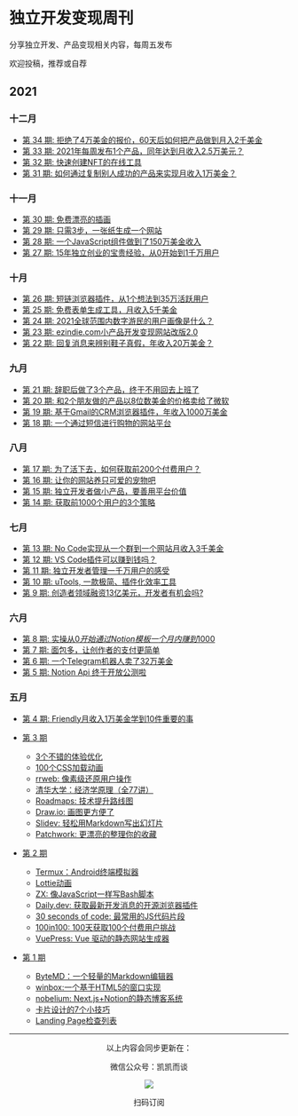 # 独立开发变现周刊
分享独立开发、产品变现相关内容，每周五发布

欢迎投稿，推荐或自荐

## 2021

### 十二月

*  [第 34 期: 拒绝了4万美金的报价，60天后如何把产品做到月入2千美金 ](https://github.com/ljinkai/weekly/blob/main/2021/issue-34.md) 
*  [第 33 期: 2021年每周发布1个产品，同年达到月收入2.5万美元？ ](https://github.com/ljinkai/weekly/blob/main/2021/issue-33.md) 
*  [第 32 期: 快速创建NFT的在线工具 ](https://github.com/ljinkai/weekly/blob/main/2021/issue-32.md) 
*  [第 31 期: 如何通过复制别人成功的产品来实现月收入1万美金？](https://github.com/ljinkai/weekly/blob/main/2021/issue-31.md) 

### 十一月

*  [第 30 期: 免费漂亮的插画](https://github.com/ljinkai/weekly/blob/main/2021/issue-30.md) 
*  [第 29 期: 只需3步，一张纸生成一个网站](https://github.com/ljinkai/weekly/blob/main/2021/issue-29.md) 
*  [第 28 期: 一个JavaScript组件做到了150万美金收入](https://github.com/ljinkai/weekly/blob/main/2021/issue-28.md) 
*  [第 27 期: 15年独立创业的宝贵经验，从0开始到1千万用户](https://github.com/ljinkai/weekly/blob/main/2021/issue-27.md) 

### 十月

*  [第 26 期: 短链浏览器插件，从1个想法到35万活跃用户](https://github.com/ljinkai/weekly/blob/main/2021/issue-26.md) 
*  [第 25 期: 免费表单生成工具，月收入5千美金](https://github.com/ljinkai/weekly/blob/main/2021/issue-25.md) 
*  [第 24 期: 2021全球范围内数字游民的用户画像是什么？](https://github.com/ljinkai/weekly/blob/main/2021/issue-24.md) 
*  [第 23 期: ezindie.com小产品开发变现网站改版2.0](https://github.com/ljinkai/weekly/blob/main/2021/issue-23.md) 
*  [第 22 期: 回复消息来辨别鞋子真假，年收入20万美金？](https://github.com/ljinkai/weekly/blob/main/2021/issue-22.md) 

### 九月

*  [第 21 期: 辞职后做了3个产品，终于不用回去上班了](https://github.com/ljinkai/weekly/blob/main/2021/issue-21.md) 
*  [第 20 期: 和2个朋友做的产品以8位数美金的价格卖给了微软](https://github.com/ljinkai/weekly/blob/main/2021/issue-20.md) 
*  [第 19 期: 基于Gmail的CRM浏览器插件，年收入1000万美金](https://github.com/ljinkai/weekly/blob/main/2021/issue-19.md) 
*  [第 18 期: 一个通过短信进行购物的网站平台](https://github.com/ljinkai/weekly/blob/main/2021/issue-18.md) 

### 八月

*  [第 17 期: 为了活下去，如何获取前200个付费用户？](https://github.com/ljinkai/weekly/blob/main/2021/issue-17.md) 
*  [第 16 期: 让你的网站养只可爱的宠物吧](https://github.com/ljinkai/weekly/blob/main/2021/issue-16.md) 
*  [第 15 期: 独立开发者做小产品，要善用平台价值](https://github.com/ljinkai/weekly/blob/main/2021/issue-15.md) 
*  [第 14 期: 获取前1000个用户的3个策略](https://github.com/ljinkai/weekly/blob/main/2021/issue-14.md) 

### 七月

*  [第 13 期: No Code实现从一个群到一个网站月收入3千美金](https://github.com/ljinkai/weekly/blob/main/2021/issue-13.md) 
*  [第 12 期: VS Code插件可以赚到钱吗？](https://github.com/ljinkai/weekly/blob/main/2021/issue-12.md) 
*  [第 11 期: 独立开发者管理一千万用户的感受](https://github.com/ljinkai/weekly/blob/main/2021/issue-11.md) 
*  [第 10 期: uTools, 一款极简、插件化效率工具](https://github.com/ljinkai/weekly/blob/main/2021/issue-10.md) 
*  [第 9 期: 创造者领域融资13亿美元，开发者有机会吗?](https://github.com/ljinkai/weekly/blob/main/2021/issue-9.md) 


### 六月

*  [第 8 期: 实操从$0开始通过Notion模板一个月内赚到$1000](https://github.com/ljinkai/weekly/blob/main/2021/issue-8.md) 
*  [第 7 期: 面包多，让创作者的支付更简单](https://github.com/ljinkai/weekly/blob/main/2021/issue-7.md) 
*  [第 6 期: 一个Telegram机器人卖了32万美金](https://github.com/ljinkai/weekly/blob/main/2021/issue-6.md) 
*  [第 5 期: Notion Api 终于开放公测啦](https://github.com/ljinkai/weekly/blob/main/2021/issue-5.md) 

### 五月

*  [第 4 期: Friendly月收入1万美金学到10件重要的事](https://github.com/ljinkai/weekly/blob/main/2021/issue-4.md) 
*  [第 3 期](https://github.com/ljinkai/weekly/blob/main/2021/issue-3.md) 
    
    * [3个不错的体验优化](https://github.com/ljinkai/weekly/blob/main/2021/issue-3.md#13%E4%B8%AA%E4%B8%8D%E9%94%99%E7%9A%84%E4%BD%93%E9%AA%8C%E4%BC%98%E5%8C%96)
    * [100个CSS加载动画](https://github.com/ljinkai/weekly/blob/main/2021/issue-3.md#2100%E4%B8%AAcss%E5%8A%A0%E8%BD%BD%E5%8A%A8%E7%94%BB)
    * [rrweb: 像素级还原用户操作](https://github.com/ljinkai/weekly/blob/main/2021/issue-3.md#3rrweb-%E5%83%8F%E7%B4%A0%E7%BA%A7%E8%BF%98%E5%8E%9F%E7%94%A8%E6%88%B7%E6%93%8D%E4%BD%9C)
    * [清华大学：经济学原理（全77讲）](https://github.com/ljinkai/weekly/blob/main/2021/issue-3.md#4%E6%B8%85%E5%8D%8E%E5%A4%A7%E5%AD%A6%E7%BB%8F%E6%B5%8E%E5%AD%A6%E5%8E%9F%E7%90%86%E5%85%A877%E8%AE%B2)
    * [Roadmaps: 技术提升路线图](https://github.com/ljinkai/weekly/blob/main/2021/issue-3.md#5roadmaps-%E6%8A%80%E6%9C%AF%E6%8F%90%E5%8D%87%E8%B7%AF%E7%BA%BF%E5%9B%BE)
    * [Draw.io: 画图更方便了](https://github.com/ljinkai/weekly/blob/main/2021/issue-3.md#6drawio-%E7%94%BB%E5%9B%BE%E6%9B%B4%E6%96%B9%E4%BE%BF%E4%BA%86)
    * [Slidev: 轻松用Markdown写出幻灯片](https://github.com/ljinkai/weekly/blob/main/2021/issue-3.md#7slidev-%E8%BD%BB%E6%9D%BE%E7%94%A8markdown%E5%86%99%E5%87%BA%E5%B9%BB%E7%81%AF%E7%89%87)
    * [Patchwork: 更漂亮的整理你的收藏](https://github.com/ljinkai/weekly/blob/main/2021/issue-3.md#8patchwork-%E6%9B%B4%E6%BC%82%E4%BA%AE%E7%9A%84%E6%95%B4%E7%90%86%E4%BD%A0%E7%9A%84%E6%94%B6%E8%97%8F)

*  [第 2 期](https://github.com/ljinkai/weekly/blob/main/2021/issue-2.md) 

    * [Termux：Android终端模拟器](https://github.com/ljinkai/weekly/blob/main/2021/issue-2.md#1termuxandroid%E7%BB%88%E7%AB%AF%E6%A8%A1%E6%8B%9F%E5%99%A8)
    * [Lottie动画](https://github.com/ljinkai/weekly/blob/main/2021/issue-2.md#2lottie%E5%8A%A8%E7%94%BB)
    * [ZX: 像JavaScript一样写Bash脚本](https://github.com/ljinkai/weekly/blob/main/2021/issue-2.md#3zx-%E5%83%8Fjavascript%E4%B8%80%E6%A0%B7%E5%86%99bash%E8%84%9A%E6%9C%AC)
    * [Daily.dev: 获取最新开发消息的开源浏览器插件](https://github.com/ljinkai/weekly/blob/main/2021/issue-2.md#4dailydev-%E8%8E%B7%E5%8F%96%E6%9C%80%E6%96%B0%E5%BC%80%E5%8F%91%E6%B6%88%E6%81%AF%E7%9A%84%E5%BC%80%E6%BA%90%E6%B5%8F%E8%A7%88%E5%99%A8%E6%8F%92%E4%BB%B6)
    * [30 seconds of code: 最常用的JS代码片段](https://github.com/ljinkai/weekly/blob/main/2021/issue-2.md#530-seconds-of-code-%E6%9C%80%E5%B8%B8%E7%94%A8%E7%9A%84js%E4%BB%A3%E7%A0%81%E7%89%87%E6%AE%B5)
    * [100in100: 100天获取100个付费用户挑战](https://github.com/ljinkai/weekly/blob/main/2021/issue-2.md#6100in100-100%E5%A4%A9%E8%8E%B7%E5%8F%96100%E4%B8%AA%E4%BB%98%E8%B4%B9%E7%94%A8%E6%88%B7%E6%8C%91%E6%88%98)
    * [VuePress: Vue 驱动的静态网站生成器](https://github.com/ljinkai/weekly/blob/main/2021/issue-2.md#7vuepress-vue-%E9%A9%B1%E5%8A%A8%E7%9A%84%E9%9D%99%E6%80%81%E7%BD%91%E7%AB%99%E7%94%9F%E6%88%90%E5%99%A8)

*  [第 1 期](https://github.com/ljinkai/weekly/blob/main/2021/issue-1.md) 

    * [ByteMD：一个轻量的Markdown编辑器](https://github.com/ljinkai/weekly/blob/main/2021/issue-1.md#1bytemd%E4%B8%80%E4%B8%AA%E8%BD%BB%E9%87%8F%E7%9A%84markdown%E7%BC%96%E8%BE%91%E5%99%A8)
    * [winbox:一个基于HTML5的窗口实现](https://github.com/ljinkai/weekly/blob/main/2021/issue-1.md#2winbox%E4%B8%80%E4%B8%AA%E5%9F%BA%E4%BA%8Ehtml5%E7%9A%84%E7%AA%97%E5%8F%A3%E5%AE%9E%E7%8E%B0)
    * [nobelium: Next.js+Notion的静态博客系统](https://github.com/ljinkai/weekly/blob/main/2021/issue-1.md#3nobelium-nextjsnotion%E7%9A%84%E9%9D%99%E6%80%81%E5%8D%9A%E5%AE%A2%E7%B3%BB%E7%BB%9F) 
    * [卡片设计的7个小技巧](https://github.com/ljinkai/weekly/blob/main/2021/issue-1.md#4%E5%8D%A1%E7%89%87%E8%AE%BE%E8%AE%A1%E7%9A%847%E4%B8%AA%E5%B0%8F%E6%8A%80%E5%B7%A7)
    * [Landing Page检查列表](https://github.com/ljinkai/weekly/blob/main/2021/issue-1.md#5landing-page%E6%A3%80%E6%9F%A5%E5%88%97%E8%A1%A8)


---
<center>
以上内容会同步更新在：


微信公众号：凯凯而谈


![](http://qiniu.gafata.com/2019-03-17-web-bear.jpg?imageView2/2/w/200)

扫码订阅
</center>